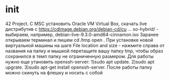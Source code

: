 # init
42 Project.
C MSC установить Oracle VM Virtual Box, скачать live дистрибутив с https://cdimage.debian.org/debian-cd/cu ... so-hybrid/ - выбираем, например, debian-live-9.3.0-amd64-cinnamon.iso
Заранее открываем терминал и пишем
cd /tmp
open .
При установке новой виртуальной машины на шаге File location and size - нажмите справа от названия на папку и мышкой перетащите вашу папку tmp, чтобы образ сохранился в темп папку не ограниченную размером.
Для работы нужно еще утановить openssh-server:
1)sudo apt update.
2)sudo apt upgrate.
3)sudo apt-get install openssh-server.
После работы папку можно скинуть на флешку и носить с собой

